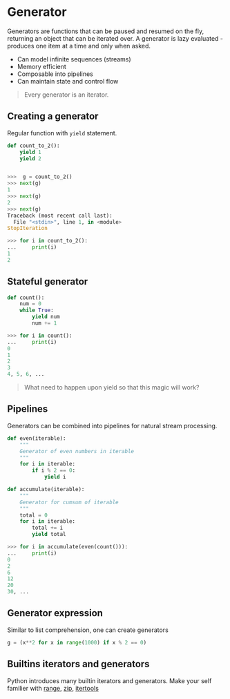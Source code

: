 # Generator
Generators are functions that can be paused and resumed on the fly, returning an object that can be iterated over.
A generator is lazy evaluated - produces one item at a time and only when asked.

 - Can model infinite sequences (streams)
 - Memory efficient
 - Composable into pipelines
 - Can maintain state and control flow

> Every generator is an iterator.

## Creating a generator
Regular function with ```yield``` statement.
```python
def count_to_2():
	yield 1
	yield 2
```
```python

>>>  g = count_to_2()
>>> next(g)
1
>>> next(g)
2
>>> next(g)
Traceback (most recent call last):
  File "<stdin>", line 1, in <module>
StopIteration
```
```python
>>> for i in count_to_2():
... 	print(i)
1
2
```
## Stateful generator
```python
def count():
	num = 0
	while True:
		yield num
		num += 1
```
```python
>>> for i in count():
... 	print(i)
0
1
2
3
4, 5, 6, ...
```
> What need to happen upon yield so that this magic will work?
>
## Pipelines
Generators can be combined into pipelines for natural stream processing.
```python
def even(iterable):
	"""
	Generator of even numbers in iterable
	"""
	for i in iterable:
		if i % 2 == 0:
			yield i
```
```python
def accumulate(iterable):
	"""
	Generator for cumsum of iterable
	"""
	total = 0
	for i in iterable:
		total += i
		yield total
```
```python
>>> for i in accumulate(even(count())):
... 	print(i)
0
2
6
12
20
30, ...
```
## Generator expression
Similar to list comprehension, one can create generators
```python
g = (x**2 for x in range(1000) if x % 2 == 0)
```
## Builtins iterators and generators
Python introduces many builtin iterators and generators.
Make your self familier with [range](), [zip](https://docs.python.org/3/library/functions.html#zip), [itertools](https://docs.python.org/3.7/library/itertools.html)
<!--stackedit_data:
eyJoaXN0b3J5IjpbLTk3MzEwODA2OSwxNjI3OTE5MjM4LC04Mz
Y4NzY1MDAsMTgyMzA0NDg2LDE5ODc3MTgzMywxMDAxMDM4MzY2
XX0=
-->